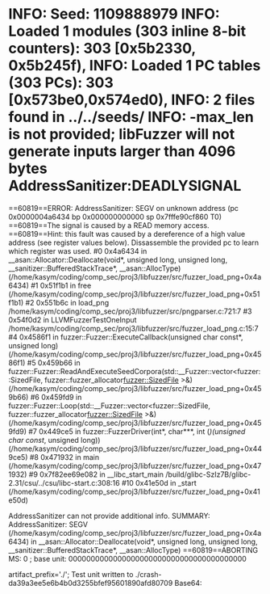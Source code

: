 INFO: Seed: 1109888979
INFO: Loaded 1 modules   (303 inline 8-bit counters): 303 [0x5b2330, 0x5b245f), 
INFO: Loaded 1 PC tables (303 PCs): 303 [0x573be0,0x574ed0), 
INFO:        2 files found in ../../seeds/
INFO: -max_len is not provided; libFuzzer will not generate inputs larger than 4096 bytes
AddressSanitizer:DEADLYSIGNAL
=================================================================
==60819==ERROR: AddressSanitizer: SEGV on unknown address (pc 0x0000004a6434 bp 0x000000000000 sp 0x7fffe90cf860 T0)
==60819==The signal is caused by a READ memory access.
==60819==Hint: this fault was caused by a dereference of a high value address (see register values below).  Dissassemble the provided pc to learn which register was used.
    #0 0x4a6434 in __asan::Allocator::Deallocate(void*, unsigned long, unsigned long, __sanitizer::BufferedStackTrace*, __asan::AllocType) (/home/kasym/coding/comp_sec/proj3/libfuzzer/src/fuzzer_load_png+0x4a6434)
    #1 0x51f1b1 in free (/home/kasym/coding/comp_sec/proj3/libfuzzer/src/fuzzer_load_png+0x51f1b1)
    #2 0x551b6c in load_png /home/kasym/coding/comp_sec/proj3/libfuzzer/src/pngparser.c:721:7
    #3 0x54f0d2 in LLVMFuzzerTestOneInput /home/kasym/coding/comp_sec/proj3/libfuzzer/src/fuzzer_load_png.c:15:7
    #4 0x4586f1 in fuzzer::Fuzzer::ExecuteCallback(unsigned char const*, unsigned long) (/home/kasym/coding/comp_sec/proj3/libfuzzer/src/fuzzer_load_png+0x4586f1)
    #5 0x459b66 in fuzzer::Fuzzer::ReadAndExecuteSeedCorpora(std::__Fuzzer::vector<fuzzer::SizedFile, fuzzer::fuzzer_allocator<fuzzer::SizedFile> >&) (/home/kasym/coding/comp_sec/proj3/libfuzzer/src/fuzzer_load_png+0x459b66)
    #6 0x459fd9 in fuzzer::Fuzzer::Loop(std::__Fuzzer::vector<fuzzer::SizedFile, fuzzer::fuzzer_allocator<fuzzer::SizedFile> >&) (/home/kasym/coding/comp_sec/proj3/libfuzzer/src/fuzzer_load_png+0x459fd9)
    #7 0x449ce5 in fuzzer::FuzzerDriver(int*, char***, int (*)(unsigned char const*, unsigned long)) (/home/kasym/coding/comp_sec/proj3/libfuzzer/src/fuzzer_load_png+0x449ce5)
    #8 0x471932 in main (/home/kasym/coding/comp_sec/proj3/libfuzzer/src/fuzzer_load_png+0x471932)
    #9 0x7f82ee69e082 in __libc_start_main /build/glibc-SzIz7B/glibc-2.31/csu/../csu/libc-start.c:308:16
    #10 0x41e50d in _start (/home/kasym/coding/comp_sec/proj3/libfuzzer/src/fuzzer_load_png+0x41e50d)

AddressSanitizer can not provide additional info.
SUMMARY: AddressSanitizer: SEGV (/home/kasym/coding/comp_sec/proj3/libfuzzer/src/fuzzer_load_png+0x4a6434) in __asan::Allocator::Deallocate(void*, unsigned long, unsigned long, __sanitizer::BufferedStackTrace*, __asan::AllocType)
==60819==ABORTING
MS: 0 ; base unit: 0000000000000000000000000000000000000000


artifact_prefix='./'; Test unit written to ./crash-da39a3ee5e6b4b0d3255bfef95601890afd80709
Base64:
